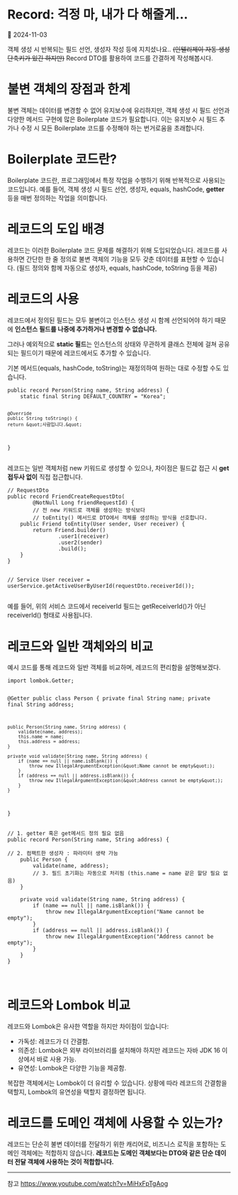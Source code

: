 # Record: 걱정 마, 내가 다 해줄게...
📅 2024-11-03

<p>객체 생성 시 반복되는 필드 선언, 생성자 작성 등에 지치셨나요.. <del>(인텔리제이 자동 생성 단축키가 있긴 하지만)</del>
Record DTO를 활용하여 코드를 간결하게 작성해봅시다. </p>
<h1 id="불변-객체의-장점과-한계">불변 객체의 장점과 한계</h1>
<p>불변 객체는 데이터를 변경할 수 없어 유지보수에 유리하지만, 객체 생성 시 필드 선언과 다양한 메서드 구현에 많은 Boilerplate 코드가 필요합니다. 이는 유지보수 시 필드 추가나 수정 시 모든 Boilerplate 코드를 수정해야 하는 번거로움을 초래합니다.</p>
<h1 id="boilerplate-코드란">Boilerplate 코드란?</h1>
<p>Boilerplate 코드란, 프로그래밍에서 특정 작업을 수행하기 위해 반복적으로 사용되는 코드입니다. 예를 들어, 객체 생성 시 필드 선언, 생성자, equals, hashCode, <strong>getter</strong> 등을 매번 정의하는 작업을 의미합니다.</p>
<h1 id="레코드의-도입-배경">레코드의 도입 배경</h1>
<p>레코드는 이러한 Boilerplate 코드 문제를 해결하기 위해 도입되었습니다. 레코드를 사용하면 간단한 한 줄 정의로 불변 객체의 기능을 모두 갖춘 데이터를 표현할 수 있습니다. (필드 정의와 함께 자동으로 생성자, equals, hashCode, toString 등을 제공)</p>
<h1 id="레코드의-사용">레코드의 사용</h1>
<p>레코드에서 정의된 필드는 모두 불변이고 인스턴스 생성 시 함께 선언되어야 하기 때문에 <strong>인스턴스 필드를 나중에 추가하거나 변경할 수 없습니다.</strong> </p>
<p>그러나 예외적으로 <strong>static 필드</strong>는 인스턴스의 상태와 무관하게 클래스 전체에 걸쳐 공유되는 필드이기 때문에 레코드에서도 추가할 수 있습니다.</p>
<p>기본 메서드(equals, hashCode, toString)는 재정의하여 원하는 대로 수정할 수도 있습니다.</p>
<pre><code class="language-java">public record Person(String name, String address) {
    static final String DEFAULT_COUNTRY = &quot;Korea&quot;;

    @Override
    public String toString() {
    return &quot;사람입니다.&quot;

}</code></pre>
<p>레코드는 일반 객체처럼 new 키워드로 생성할 수 있으나, 차이점은 필드값 접근 시 <strong>get 접두사 없이</strong> 직접 접근합니다. </p>
<pre><code class="language-java">// RequestDto
public record FriendCreateRequestDto(
        @NotNull Long friendRequestId) {
        // 전 new 키워드로 객체를 생성하는 방식보다 
        // toEntity() 메서드로 DTO에서 객체를 생성하는 방식을 선호합니다.
    public Friend toEntity(User sender, User receiver) {
        return Friend.builder()
                .user1(receiver)
                .user2(sender)
                .build();
    }
}

// Service
User receiver = userService.getActiveUserByUserId(requestDto.receiverId());</code></pre>
<p>예를 들어, 위의 서비스 코드에서 receiverId 필드는 getReceiverId()가 아닌 receiverId() 형태로 사용됩니다.</p>
<h1 id="레코드와-일반-객체와의-비교">레코드와 일반 객체와의 비교</h1>
<p>예시 코드를 통해 레코드와 일반 객체를 비교하며, 레코드의 편리함을 설명해보겠다. </p>
<pre><code class="language-java">import lombok.Getter;

@Getter
public class Person {
    private final String name;
    private final String address;

    public Person(String name, String address) {
        validate(name, address);
        this.name = name;
        this.address = address;
    }

    private void validate(String name, String address) {
        if (name == null || name.isBlank()) {
            throw new IllegalArgumentException(&quot;Name cannot be empty&quot;);
        }
        if (address == null || address.isBlank()) {
            throw new IllegalArgumentException(&quot;Address cannot be empty&quot;);
        }
    }
}</code></pre>
<pre><code class="language-java">// 1. getter 혹은 get메서드 정의 필요 없음 
public record Person(String name, String address) {

// 2. 컴팩트한 생성자 : 파라미터 생략 가능
    public Person {
        validate(name, address); 
        // 3. 필드 초기화는 자동으로 처리됨 (this.name = name 같은 할당 필요 없음)
    }

    private void validate(String name, String address) {
        if (name == null || name.isBlank()) {
            throw new IllegalArgumentException(&quot;Name cannot be empty&quot;);
        }
        if (address == null || address.isBlank()) {
            throw new IllegalArgumentException(&quot;Address cannot be empty&quot;);
        }
    }
}</code></pre>
<br />

<h1 id="레코드와-lombok-비교">레코드와 Lombok 비교</h1>
<p>레코드와 Lombok은 유사한 역할을 하지만 차이점이 있습니다:</p>
<ul>
<li>가독성: 레코드가 더 간결함.</li>
<li>의존성: Lombok은 외부 라이브러리를 설치해야 하지만 레코드는 자바 JDK 16 이상에서 바로 사용 가능.</li>
<li>유연성: Lombok은 다양한 기능을 제공함.</li>
</ul>
<p>복잡한 객체에서는 Lombok이 더 유리할 수 있습니다. 상황에 따라 레코드의 간결함을 택할지, Lombok의 유연성을 택할지 결정하면 됩니다.</p>
<h1 id="레코드를-도메인-객체에-사용할-수-있는가">레코드를 도메인 객체에 사용할 수 있는가?</h1>
<p>레코드는 단순히 불변 데이터를 전달하기 위한 캐리어로, 비즈니스 로직을 포함하는 도메인 객체에는 적합하지 않습니다. 
<strong>레코드는 도메인 객체보다는 DTO와 같은 단순 데이터 전달 객체에 사용하는 것이 적합합니다.</strong></p>
<hr />
<p>참고
<a href="https://www.youtube.com/watch?v=MiHxFpTgAog">https://www.youtube.com/watch?v=MiHxFpTgAog</a></p>